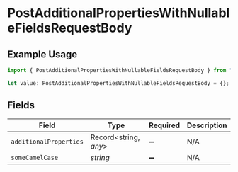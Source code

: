 # PostAdditionalPropertiesWithNullableFieldsRequestBody

## Example Usage

```typescript
import { PostAdditionalPropertiesWithNullableFieldsRequestBody } from "openapi/sdk/models/operations";

let value: PostAdditionalPropertiesWithNullableFieldsRequestBody = {};
```

## Fields

| Field                  | Type                   | Required               | Description            |
| ---------------------- | ---------------------- | ---------------------- | ---------------------- |
| `additionalProperties` | Record<string, *any*>  | :heavy_minus_sign:     | N/A                    |
| `someCamelCase`        | *string*               | :heavy_minus_sign:     | N/A                    |
